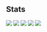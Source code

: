 <!--
**QuinnTian/QuinnTian** is a ✨ _special_ ✨ repository because its `README.md` (this file) appears on your GitHub profile.

Here are some ideas to get you started:

- 🔭 I’m currently working on ...
- 🌱 I’m currently learning ...
- 👯 I’m looking to collaborate on ...
- 🤔 I’m looking for help with ...
- 💬 Ask me about ...
- 📫 How to reach me: ...
- 😄 Pronouns: ...
- ⚡ Fun fact: ...
-->
<!-- [![GitHub Streak](https://github-readme-streak-stats.herokuapp.com?user=ismeoh&theme=github-dark-blue&locale=zh_Hans&date_format=%5BY.%5Dn.j)](https://git.io/streak-stats) -->
## Stats
![](https://github-profile-summary-cards.vercel.app/api/cards/profile-details?username=ismeoh&theme=github_dark)
![](https://github-profile-summary-cards.vercel.app/api/cards/stats?username=ismeoh&theme=github_dark)
 ![](http://github-profile-summary-cards.vercel.app/api/cards/productive-time?username=ismeoh&theme=github_dark&utcOffset=8)
![](http://github-profile-summary-cards.vercel.app/api/cards/productive-time?username=ismeoh&theme=github_dark&utcOffset=8)
 ![](https://github-profile-summary-cards.vercel.app/api/cards/repos-per-language?username=ismeoh&theme=github_dark)







